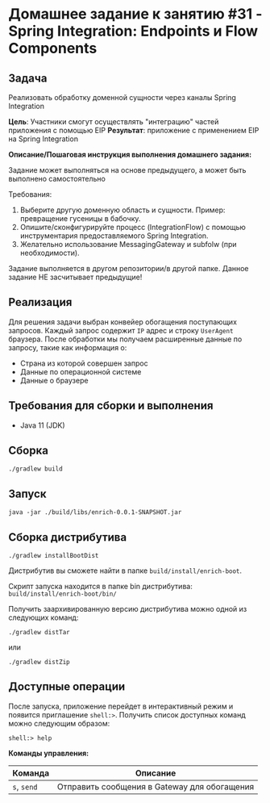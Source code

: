# Домашнее задание к занятию #31 - Spring Integration: Endpoints и Flow Components

## Задача

Реализовать обработку доменной сущности через каналы Spring Integration

**Цель**: Участники смогут осуществлять "интеграцию" частей приложения с помощью EIP
**Результат**: приложение c применением EIP на Spring Integration

**Описание/Пошаговая инструкция выполнения домашнего задания:**

Задание может выполняться на основе предыдущего, а может быть выполнено самостоятельно

Требования:

1. Выберите другую доменную область и сущности. Пример: превращение гусеницы в бабочку.
2. Опишите/сконфигурируйте процесс (IntegrationFlow) с помощью инструментария предоставляемого Spring Integration.
3. Желательно использование MessagingGateway и subfolw (при необходимости).

Задание выполняется в другом репозитории/в другой папке.
Данное задание НЕ засчитывает предыдущие!

## Реализация

Для решения задачи выбран конвейер обогащения поступающих запросов. Каждый запрос содержит `IP` адрес и строку
`UserAgent` браузера. После обработки мы получаем расширенные данные по запросу, такие как информация о:

- Страна из которой совершен запрос
- Данные по операционной системе
- Данные о браузере 


## Требования для сборки и выполнения

- Java 11 (JDK)

## Сборка

```shell
./gradlew build
```

## Запуск

```shell
java -jar ./build/libs/enrich-0.0.1-SNAPSHOT.jar
```

## Сборка дистрибутива

```shell
./gradlew installBootDist
```

Дистрибутив вы сможете найти в папке `build/install/enrich-boot`.

Скрипт запуска находится в папке bin дистрибутива: `build/install/enrich-boot/bin/`

Получить заархивированную версию дистрибутива можно одной из следующих команд:

```shell
./gradlew distTar
```

или

```shell
./gradlew distZip
```

## Доступные операции

После запуска, приложение перейдет в интерактивный режим и появится приглашение `shell:>`. 
Получить список доступных команд можно следующим образом:

```
shell:> help
```

**Команды управления:**

| Команда     | Описание                                     |
|-------------|----------------------------------------------|
| `s`, `send` | Отправить сообщения в Gateway для обогащения |


